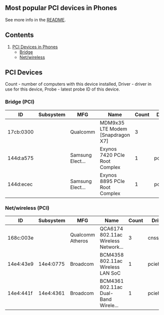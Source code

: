 Most popular PCI devices in Phones
----------------------------------

See more info in the [README](https://github.com/linuxhw/LsPCI).

Contents
--------

1. [ PCI Devices in Phones ](#pci-devices)
   * [ Bridge ](#bridge-pci)
   * [ Net/wireless ](#netwireless-pci)

PCI Devices
-----------

Count  - number of computers with this device installed,
Driver - driver in use for this device,
Probe  - latest probe ID of this device.

### Bridge (PCI)

| ID        | Subsystem | MFG              | Name                                 | Count | Driver     | Probe |
|-----------|-----------|------------------|--------------------------------------|-------|------------|-------|
| 17cb:0300 |           | Qualcomm         | MDM9x35 LTE Modem [Snapdragon X7]    | 3     |            | [D8266AEABE](<Phone/LGE/MSM8992/MSM8992 BULLHEAD rev-1.01/20C223135E53/ANDROID/3.10.75-GEA25E2DA97C/ARMV8L/D8266AEABE>) |
| 144d:a575 |           | Samsung Elect... | Exynos 7420 PCIe Root Complex        | 1     | pcieport   | [BE53B9C57D](<Phone/Others/Others/Others/B44599977B84/ANDROID/3.10.108-HYPER-FLX-G20A9023/ARMV8L/BE53B9C57D>) |
| 144d:ecec |           | Samsung Elect... | Exynos 8895 PCIe Root Complex        | 1     | pcieport   | [6F31AB4962](<Phone/Others/Others/Others/FCE945DC2231/ANDROID/4.4.111-GABD876B3B5FC/ARMV8L/6F31AB4962>) |

### Net/wireless (PCI)

| ID        | Subsystem | MFG              | Name                                 | Count | Driver     | Probe |
|-----------|-----------|------------------|--------------------------------------|-------|------------|-------|
| 168c:003e |           | Qualcomm Atheros | QCA6174 802.11ac Wireless Network... | 3     | cnss_wl... | [D8266AEABE](<Phone/LGE/MSM8992/MSM8992 BULLHEAD rev-1.01/20C223135E53/ANDROID/3.10.75-GEA25E2DA97C/ARMV8L/D8266AEABE>) |
| 14e4:43e9 | 14e4:0775 | Broadcom         | BCM4358 802.11ac Wireless LAN SoC    | 1     | pcieh      | [BE53B9C57D](<Phone/Others/Others/Others/B44599977B84/ANDROID/3.10.108-HYPER-FLX-G20A9023/ARMV8L/BE53B9C57D>) |
| 14e4:441f | 14e4:4361 | Broadcom         | BCM4361 802.11ac Dual-Band Wirele... | 1     | pcieh      | [6F31AB4962](<Phone/Others/Others/Others/FCE945DC2231/ANDROID/4.4.111-GABD876B3B5FC/ARMV8L/6F31AB4962>) |

